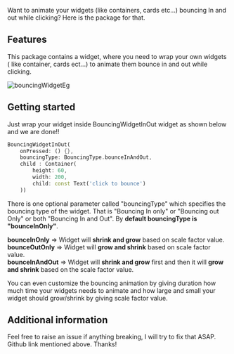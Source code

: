 
<!-- 
This README describes the package. If you publish this package to pub.dev,
this README's contents appear on the landing page for your package.

For information about how to write a good package README, see the guide for
[writing package pages](https://dart.dev/guides/libraries/writing-package-pages). 

For general information about developing packages, see the Dart guide for
[creating packages](https://dart.dev/guides/libraries/create-library-packages)
and the Flutter guide for
[developing packages and plugins](https://flutter.dev/developing-packages). 
-->

Want to animate your widgets (like containers, cards etc...) bouncing In and out while clicking? Here is the package for that.

## Features

This package contains a widget, where you need to wrap your own widgets ( like container, cards ect...) to animate them
bounce in and out while clicking.

![bouncingWidgetEg](https://user-images.githubusercontent.com/97810531/193475474-14b600b2-9180-42e2-9bfe-d11027df6113.png)

## Getting started
Just wrap your widget inside BouncingWidgetInOut widget as shown below and we are done!!

```dart
BouncingWidgetInOut(
    onPressed: () {},
    bouncingType: BouncingType.bounceInAndOut,
    child : Container(
        height: 60,
        width: 200,
        child: const Text('click to bounce')
    ))
```
There is one optional parameter called "bouncingType" which specifies the bouncing type of the widget. That is "Bouncing In only" or "Bouncing out Only" or both "Bouncing In and Out". By **default bouncingType is "bounceInOnly"**.

**bounceInOnly** => Widget will **shrink and grow** based on scale factor value. <br/>
**bounceOutOnly** => Widget will **grow and shrink** based on scale factor value.<br/>
**bounceInAndOut** => Widget will **shrink and grow** first and then it will **grow and shrink** based on the scale factor value.

You can even customize the bouncing animation by giving duration how much time your widgets needs to animate and
how large and small your widget should grow/shrink by giving scale factor value.

## Additional information

Feel free to raise an issue if anything breaking, I will try to fix that ASAP. Github link mentioned above. Thanks!
